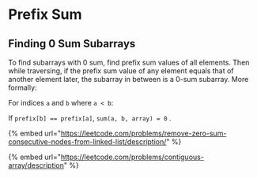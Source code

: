 # Prefix Sum

## Finding 0 Sum Subarrays

To find subarrays with 0 sum, find prefix sum values of all elements. Then while traversing, if the prefix sum value of any element equals that of another element later, the subarray in between is a 0-sum subarray.  More formally:

For indices `a` and `b` where `a < b`:

If `prefix[b] == prefix[a]`, `sum(a, b, array) = 0` .



{% embed url="https://leetcode.com/problems/remove-zero-sum-consecutive-nodes-from-linked-list/description/" %}

{% embed url="https://leetcode.com/problems/contiguous-array/description" %}
